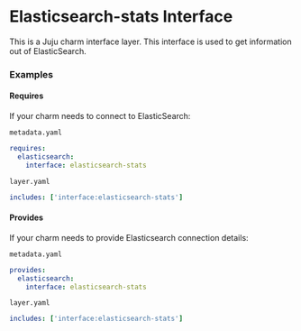 # Elasticsearch-stats Interface

 This is a Juju charm interface layer. This interface is used to get information
 out of ElasticSearch.

### Examples

#### Requires

If your charm needs to connect to ElasticSearch:

  `metadata.yaml`

```yaml
requires:
  elasticsearch:
    interface: elasticsearch-stats
```

  `layer.yaml`

```yaml
includes: ['interface:elasticsearch-stats']
```  

#### Provides

If your charm needs to provide Elasticsearch connection details:

 `metadata.yaml`

 ```yaml
 provides:
   elasticsearch:
     interface: elasticsearch-stats
 ```

 `layer.yaml`

```yaml
includes: ['interface:elasticsearch-stats']
```  
